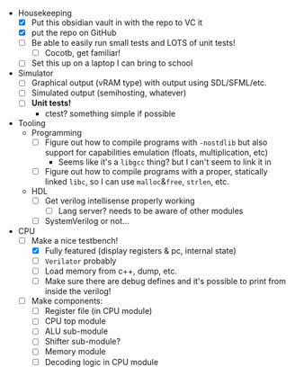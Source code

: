 - Housekeeping
	- [x] Put this obsidian vault in with the repo to VC it
	- [x] put the repo on GitHub
	- [ ] Be able to easily run small tests and LOTS of unit tests!
		- [ ] Cocotb, get familiar!
	- [ ] Set this up on a laptop I can bring to school
- Simulator
	- [ ] Graphical output (vRAM type) with output using SDL/SFML/etc.
	- [ ] Simulated output (semihosting, whatever)
	- [ ] **Unit tests!**
		- ctest? something simple if possible
- Tooling
	- Programming
		- [ ] Figure out how to compile programs with `-nostdlib` but also support for capabilities emulation (floats, multiplication, etc)
			- Seems like it's a `libgcc` thing? but I can't seem to link it in
		- [ ] Figure out how to compile programs with a proper, statically linked `libc`, so I can use `malloc`&`free`, `strlen`, etc.
	- HDL
		- [ ] Get verilog intellisense properly working
			- [ ] Lang server? needs to be aware of other modules
		- [ ] SystemVerilog or not...
- CPU
	- [ ] Make a nice testbench!
		- [x] Fully featured (display registers & pc, internal state)
		- [ ] `Verilator` probably
		- [ ] Load memory from c++, dump, etc.
		- [ ] Make sure there are debug defines and it's possible to print from inside the verilog!
	- [ ] Make components:
		- [ ] Register file (in CPU module)
		- [ ] CPU top module
		- [ ] ALU sub-module
		- [ ] Shifter sub-module?
		- [ ] Memory module
		- [ ] Decoding logic in CPU module
